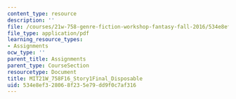 ```yaml
---
content_type: resource
description: ''
file: /courses/21w-758-genre-fiction-workshop-fantasy-fall-2016/534e8ef328068f235e79dd9f0c7af316_MIT21W_758F16_Story1Final_Disposable.pdf
file_type: application/pdf
learning_resource_types:
- Assignments
ocw_type: ''
parent_title: Assignments
parent_type: CourseSection
resourcetype: Document
title: MIT21W_758F16_Story1Final_Disposable
uid: 534e8ef3-2806-8f23-5e79-dd9f0c7af316
---
```

